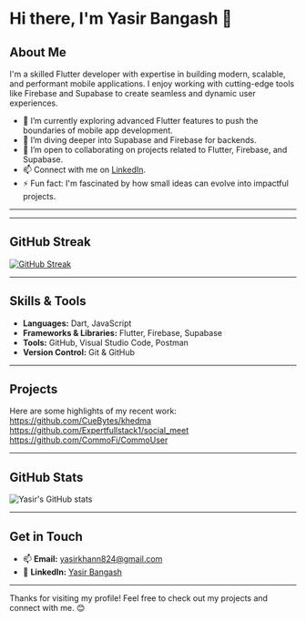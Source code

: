 # Hi there, I'm Yasir Bangash 👋

## About Me

I'm a skilled Flutter developer with expertise in building modern, scalable, and performant mobile applications. I enjoy working with cutting-edge tools like Firebase and Supabase to create seamless and dynamic user experiences.

- 🔭 I’m currently exploring advanced Flutter features to push the boundaries of mobile app development.
- 🌱 I’m diving deeper into Supabase and Firebase for backends.
- 👯 I’m open to collaborating on projects related to Flutter, Firebase, and Supabase.
- 📫 Connect with me on [LinkedIn](https://www.linkedin.com/in/yasir-khan-b79033299/).
- ⚡ Fun fact: I'm fascinated by how small ideas can evolve into impactful projects.

---

---

## GitHub Streak

[![GitHub Streak](https://streak-stats.demolab.com?user=yasir-bangash&theme=tokyonight&date_format=M%20j%5B%2C%20Y%5D)](https://git.io/streak-stats)

---

## Skills & Tools

- **Languages:** Dart, JavaScript
- **Frameworks & Libraries:** Flutter, Firebase, Supabase
- **Tools:** GitHub, Visual Studio Code, Postman
- **Version Control:** Git & GitHub

---

## Projects

Here are some highlights of my recent work:
https://github.com/CueBytes/khedma
https://github.com/Expertfullstack1/social_meet
https://github.com/CommoFi/CommoUser




---

## GitHub Stats

![Yasir's GitHub stats](https://github-readme-stats.vercel.app/api?username=yasir-bangash&show_icons=true&theme=tokyonight)

---

## Get in Touch

- 📫 **Email:** yasirkhann824@gmail.com
- 🔗 **LinkedIn:** [Yasir Bangash](https://www.linkedin.com/in/yasir-khan-b79033299/)

---

Thanks for visiting my profile! Feel free to check out my projects and connect with me. 😊
